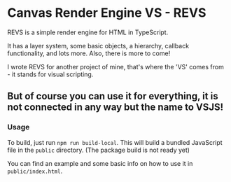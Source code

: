 # Canvas Render Engine VS - REVS

REVS is a simple render engine for HTML in TypeScript.

It has a layer system, some basic objects, a hierarchy, callback functionality, and lots more.
Also, there is more to come!

I wrote REVS for another project of mine, that's where the 'VS' comes from - it stands for visual scripting.

## But of course you can use it for everything, it is not connected in any way but the name to VSJS!

### Usage

To build, just run `npm run build-local`.
This will build a bundled JavaScript file in the `public` directory.
(The package build is not ready yet)

You can find an example and some basic info on how to use it in `public/index.html`.